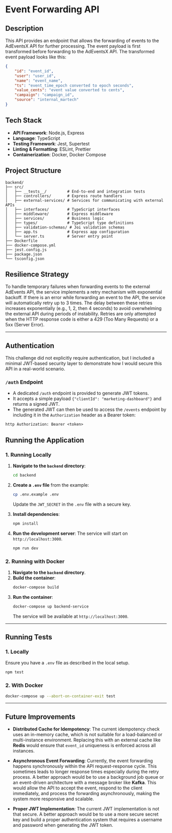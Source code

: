 # Event Forwarding API

## Description

This API provides an endpoint that allows the forwarding of events to the AdEventsX API for further processing. The event payload is first transformed before forwarding to the AdEventsX API. 
The transformed event payload looks like this:

```json
{
    "id": "event_id",
    "user": "user_id",
    "name": "event_name",
    "ts": "event_time_epoch converted to epoch seconds",
    "value_cents": "event value converted to cents",
    "campaign": "campaign_id",
    "source": "internal_martech"
}
```

## Tech Stack

- **API Framework**: Node.js, Express
- **Language**: TypeScript
- **Testing Framework**: Jest, Supertest
- **Linting & Formatting**: ESLint, Prettier
- **Containerization**: Docker, Docker Compose

## Project Structure

```
backend/
├── src/
│   ├── __tests__/         # End-to-end and integration tests
│   ├── controllers/       # Express route handlers
│   ├── external-services/ # Services for communicating with external APIs
│   ├── interfaces/        # TypeScript interfaces
│   ├── middleware/        # Express middleware
│   ├── services/          # Business logic
│   ├── types/             # TypeScript type definitions
│   ├── validation-schemas/ # Joi validation schemas
│   ├── app.ts             # Express app configuration
│   └── server.ts          # Server entry point
├── Dockerfile
├── docker-compose.yml
├── jest.config.js
├── package.json
└── tsconfig.json
```

## Resilience Strategy

To handle temporary failures when forwarding events to the external AdEvents API, the service implements a retry mechanism with exponential backoff. If there is an error while forwarding an event to the API, the service will automatically retry up to 3 times. The delay between these retries increases exponentially (e.g., 1, 2, then 4 seconds) to avoid overwhelming the external API during periods of instability. Retries are only attempted when the HTTP response code is either a 429 (Too Many Requests) or a 5xx (Server Error).

---

## Authentication

This challenge did not explicitly require authentication, but I included a minimal JWT-based security layer to demonstrate how I would secure this API in a real-world scenario.

### `/auth` Endpoint

- A dedicated `/auth` endpoint is provided to generate JWT tokens.  
- It accepts a simple payload `{"clientId": "marketing-dashboard"}` and returns a signed JWT.  
- The generated JWT can then be used to access the `/events` endpoint by including it in the `Authorization` header as a Bearer token:

```http Authorization: Bearer <token> ```


## Running the Application

### 1. Running Locally

1.  **Navigate to the `backend` directory**:
    ```sh
    cd backend
    ```
2.  **Create a `.env` file** from the example:
    ```sh
    cp .env.example .env
    ```
    Update the `JWT_SECRET` in the `.env` file with a secure key.

3.  **Install dependencies**:
    ```sh
    npm install
    ```
4.  **Run the development server**:
    The service will start on `http://localhost:3000`.
    ```sh
    npm run dev
    ```

### 2. Running with Docker

1.  **Navigate to the `backend` directory**.
2.  **Build the container**:
    ```sh
    docker-compose build
    ```
3.  **Run the container**:
    ```sh
    docker-compose up backend-service
    ```
    The service will be available at `http://localhost:3000`.

---

## Running Tests

### 1. Locally

Ensure you have a `.env` file as described in the local setup.

```sh
npm test
```

### 2. With Docker

```sh
docker-compose up --abort-on-container-exit test
```

---

## Future Improvements

-   **Distributed Cache for Idempotency**: The current idempotency check uses an in-memory cache, which is not suitable for a load-balanced or multi-instance environment. Replacing this with an external cache like **Redis** would ensure that `event_id` uniqueness is enforced across all instances.

-   **Asynchronous Event Forwarding**: Currently, the event forwarding happens synchronously within the API request-response cycle. This sometimes leads to longer response times especially during the retry process. A better approach would be to use a background job queue or an event-driven architecture with a message broker like **Kafka**. This would allow the API to accept the event, respond to the client immediately, and process the forwarding asynchronously, making the system more responsive and scalable.

-   **Proper JWT Implementation**: The current JWT implementation is not that secure. A better approach would be to use a more secure secret key and build a proper authentication system that requires a username and password when generating the JWT token.
